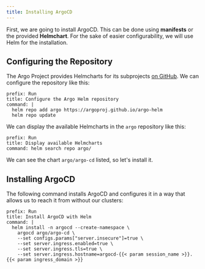 ```yaml
---
title: Installing ArgoCD
---
```


First, we are going to install ArgoCD. This can be done using **manifests**
or the provided **Helmchart**. For the sake of easier configurability,
we will use Helm for the installation.

## Configuring the Repository

The Argo Project provides Helmcharts for its subprojects [on GitHub](https://github.com/argoproj/argo-helm).
We can configure the repository like this:

```terminal:execute
prefix: Run
title: Configure the Argo Helm repository
command: |
  helm repo add argo https://argoproj.github.io/argo-helm
  helm repo update
```

We can display the available Helmcharts in the `argo` repository like this:

```terminal:execute
prefix: Run
title: Display available Helmcharts
command: helm search repo argo/
```

We can see the chart `argo/argo-cd` listed, so let's install it.

## Installing ArgoCD

The following command installs ArgoCD and configures it in a way that allows
us to reach it from without our clusters:

```terminal:execute
prefix: Run
title: Install ArgoCD with Helm
command: |
  helm install -n argocd --create-namespace \
    argocd argo/argo-cd \
    --set configs.params["server.insecure"]=true \
    --set server.ingress.enabled=true \
    --set server.ingress.tls=true \
    --set server.ingress.hostname=argocd-{{< param session_name >}}.{{< param ingress_domain >}}
```
